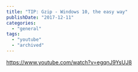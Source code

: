 ```yaml
---
title: "TIP: Gzip - Windows 10, the easy way"
publishDate: "2017-12-11"
categories: 
  - "general"
tags: 
  - "youtube"
  - "archived"
---
```


https://www.youtube.com/watch?v=egqnJ9YsUJ8
